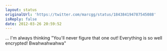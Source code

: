 ```yaml
---
layout: status
originalUrl: 'https://twitter.com/marcgg/status/184384194787545088'
isReply: false
date: 2012-03-26 20:59:52
---
```


... I'm always thinking "You'll never figure that one out! Everything is so well encrypted! Bwahwahwahwa"
